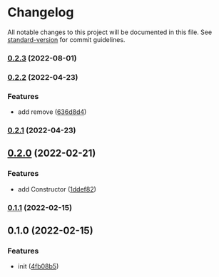 # Changelog

All notable changes to this project will be documented in this file. See [standard-version](https://github.com/conventional-changelog/standard-version) for commit guidelines.

### [0.2.3](https://github.com/BlackGlory/extra-defer/compare/v0.2.2...v0.2.3) (2022-08-01)

### [0.2.2](https://github.com/BlackGlory/extra-defer/compare/v0.2.1...v0.2.2) (2022-04-23)


### Features

* add remove ([636d8d4](https://github.com/BlackGlory/extra-defer/commit/636d8d4b8737a0f04369e44cbfb8bce52560796d))

### [0.2.1](https://github.com/BlackGlory/extra-defer/compare/v0.2.0...v0.2.1) (2022-04-23)

## [0.2.0](https://github.com/BlackGlory/extra-defer/compare/v0.1.1...v0.2.0) (2022-02-21)


### Features

* add Constructor ([1ddef82](https://github.com/BlackGlory/extra-defer/commit/1ddef822b7aa12bce3108aec40c1fb7134faac6d))

### [0.1.1](https://github.com/BlackGlory/destructor/compare/v0.1.0...v0.1.1) (2022-02-15)

## 0.1.0 (2022-02-15)


### Features

* init ([4fb08b5](https://github.com/BlackGlory/log/commit/4fb08b516d48f9d189fceb34aa55b71fecf43706))
